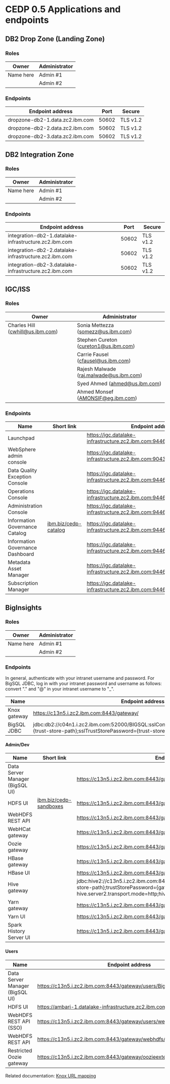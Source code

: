 # CEDP 0.5 Applications and endpoints

## DB2 Drop Zone (Landing Zone)

### Roles

| Owner           | Administrator          |
| --------------- | ---------------------- |
| Name here       | Admin #1               |
|                 | Admin #2               |

### Endpoints

| Endpoint address                                         | Port  | Secure   |
| -------------------------------------------------------- | ----- | -------- |
| dropzone-db2-1.data.zc2.ibm.com | 50602 | TLS v1.2 |
| dropzone-db2-2.data.zc2.ibm.com | 50602 | TLS v1.2 |
| dropzone-db2-3.data.zc2.ibm.com | 50602 | TLS v1.2 |

## DB2 Integration Zone

### Roles

| Owner           | Administrator          |
| --------------- | ---------------------- |
| Name here     | Admin #1               |
|                 | Admin #2               |

### Endpoints

| Endpoint address                                      | Port  | Secure   |
| ----------------------------------------------------- | ----- | -------- |
| integration-db2-1.datalake-infrastructure.zc2.ibm.com | 50602 | TLS v1.2 |
| integration-db2-2.datalake-infrastructure.zc2.ibm.com | 50602 | TLS v1.2 |
| integration-db2-3.datalake-infrastructure.zc2.ibm.com | 50602 | TLS v1.2 |

## IGC/ISS

### Roles

| Owner                            | Administrator                           |
| -------------------------------- | --------------------------------------- |
| Charles Hill (cwhill@us.ibm.com) | Sonia Mettezza (somezz@us.ibm.com)      |
|                                  | Stephen Cureton (cureton1@us.ibm.com)   |
|                                  | Carrie Fausel (cfausel@us.ibm.com)      |
|                                  | Rajesh Malwade (raj.malwade@us.ibm.com) |
|                                  | Syed Ahmed (ahmed@us.ibm.com)           |
|                                  | Ahmed Monsef (AMONSIF@eg.ibm.com)           |

### Endpoints

| Name                             | Short link | Endpoint address                                                          |
| -------------------------------- | --------------------------------------------------- | ------------------------------------------------------------------------- |
| Launchpad                        |                                                     | https://igc.datalake-infrastructure.zc2.ibm.com:9446/ibm/iis/launchpad/   |
| WebSphere admin console          |                                                     | https://igc.datalake-infrastructure.zc2.ibm.com:9043/ibm/console/         |
| Data Quality Exception Console   |                                                     | https://igc.datalake-infrastructure.zc2.ibm.com:9446/ibm/iis/dqec         |
| Operations Console               |                                                     | https://igc.datalake-infrastructure.zc2.ibm.com:9446/ibm/iis/ds/console   |
| Administration Console           |                                                     | https://igc.datalake-infrastructure.zc2.ibm.com:9446/ibm/iis/console      |
| Information Governance Catalog   | [ibm.biz/cedp-catalog](http://ibm.biz/cedp-catalog) | https://igc.datalake-infrastructure.zc2.ibm.com:9446/ibm/iis/igc          |
| Information Governance Dashboard |                                                     | https://igc.datalake-infrastructure.zc2.ibm.com:9446/ibm/iis/igd          |
| Metadata Asset Manager           |                                                     | https://igc.datalake-infrastructure.zc2.ibm.com:9446/ibm/iis/imam/console |
| Subscription Manager             |                                                     | https://igc.datalake-infrastructure.zc2.ibm.com:9446/ibm/iis/events       |

## BigInsights

### Roles

| Owner           | Administrator          |
| --------------- | ---------------------- |
| Name here       | Admin #1               |
|                 | Admin #2               |

### Endpoints

In general, authenticate with your intranet username and password. For BigSQL JDBC, log in with your intranet password and username as follows: convert "." and "@" in your intranet username to "_".

| Name                             | Endpoint address                                                          |
| -------------------------------- | ------------------------------------------------------------------------- |
| Knox gateway                     | https://c13n5.i.zc2.ibm.com:8443/gateway/                                 |
| BigSQL JDBC                      | jdbc:db2://c04n1.i.zc2.ibm.com:52000/BIGSQL:sslConnection=true;sslTrustStoreLocation={trust-store-path};sslTrustStorePassword={trust-store-password} |

#### Admin/Dev

| Name                             | Short link                                              | Endpoint address                                                          |
| -------------------------------- | ------------------------------------------------------- | ------------------------------------------------------------------------- |
| Data Server Manager (BigSQL UI)  |                                                         | https://c13n5.i.zc2.ibm.com:8443/gateway/default/BigInsightsWeb/index.html  |
| HDFS UI                          | [ibm.biz/cedp-sandboxes](http://ibm.biz/cedp-sandboxes) | https://c13n5.i.zc2.ibm.com:8443/gateway/default/hdfs/explorer.html       |
| WebHDFS REST API                 |                                                         | https://c13n5.i.zc2.ibm.com:8443/gateway/default/webhdfs                  |
| WebHCat gateway                  |                                                         | https://c13n5.i.zc2.ibm.com:8443/gateway/default/templeton                |
| Oozie gateway                    |                                                         | https://c13n5.i.zc2.ibm.com:8443/gateway/default/oozie                    |
| HBase gateway                    |                                                         | https://c13n5.i.zc2.ibm.com:8443/gateway/default/hbase                    |
| HBase UI                         |                                                         | https://c13n5.i.zc2.ibm.com:8443/gateway/hbaseui/hbase/master-status      |
| Hive gateway                     |                                                         | jdbc:hive2://c13n5.i.zc2.ibm.com:8443/;ssl=true;sslTrustStore={gateway-trust-store-path};trustStorePassword={gateway-trust-store-password}?hive.server2.transport.mode=http;hive.server2.thrift.http.path=gateway/default/hive              |
| Yarn gateway                     |                                                         | https://c13n5.i.zc2.ibm.com:8443/gateway/default/resourcemanager          |
| Yarn UI                          |                                                         | https://c13n5.i.zc2.ibm.com:8443/gateway/yarnui/yarn                      |
| Spark History Server UI          |                                                         | https://c13n5.i.zc2.ibm.com:8443/gateway/sparkui/spark/                   |

#### Users

| Name                             | Endpoint address                                                          |
| -------------------------------- | ------------------------------------------------------------------------- |
| Data Server Manager (BigSQL UI)  | https://c13n5.i.zc2.ibm.com:8443/gateway/users/BigInsightsWeb/index.html  |
| HDFS UI                          | https://ambari-1.datalake-infrastructure.zc2.ibm.com:8443                 |
| WebHDFS REST API (SSO)           | https://c13n5.i.zc2.ibm.com:8443/gateway/users/webhdfs                    |
| WebHDFS REST API                 | https://c13n5.i.zc2.ibm.com:8443/gateway/webhdfs/webhdfs                  |
| Restricted Oozie gateway         | https://c13n5.i.zc2.ibm.com:8443/gateway/oozieexternal/oozie              |

Related documentation: [Knox URL mapping](http://www.ibm.com/support/knowledgecenter/SSPT3X_4.2.0/com.ibm.swg.im.infosphere.biginsights.admin.doc/doc/knox_url_mapping_hadoop_services.html)
